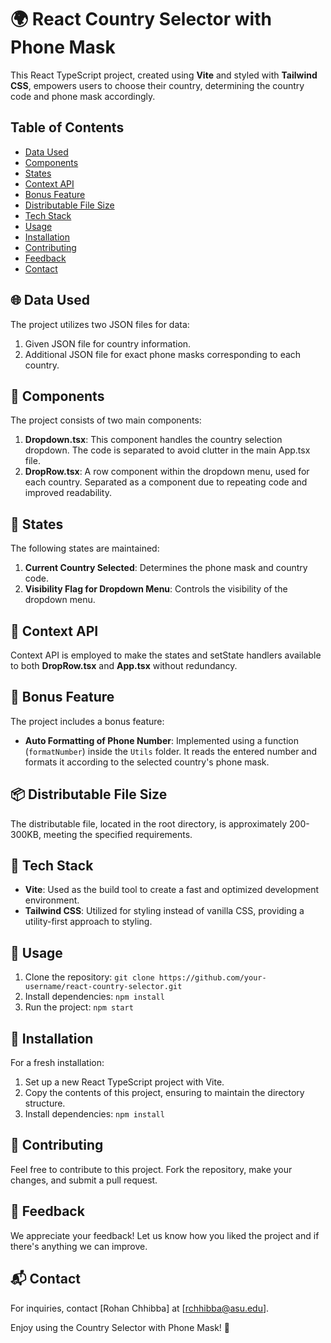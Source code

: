 # 🌍 React Country Selector with Phone Mask

This React TypeScript project, created using **Vite** and styled with **Tailwind CSS**, empowers users to choose their country, determining the country code and phone mask accordingly.

## Table of Contents

- [Data Used](#data-used)
- [Components](#components)
- [States](#states)
- [Context API](#context-api)
- [Bonus Feature](#bonus-feature)
- [Distributable File Size](#distributable-file-size)
- [Tech Stack](#tech-stack)
- [Usage](#usage)
- [Installation](#installation)
- [Contributing](#contributing)
- [Feedback](#feedback)
- [Contact](#contact)

## 🌐 Data Used

The project utilizes two JSON files for data:
1. Given JSON file for country information.
2. Additional JSON file for exact phone masks corresponding to each country.

## 🚀 Components

The project consists of two main components:
1. **Dropdown.tsx**: This component handles the country selection dropdown. The code is separated to avoid clutter in the main App.tsx file.
2. **DropRow.tsx**: A row component within the dropdown menu, used for each country. Separated as a component due to repeating code and improved readability.

## 🎨 States

The following states are maintained:
1. **Current Country Selected**: Determines the phone mask and country code.
2. **Visibility Flag for Dropdown Menu**: Controls the visibility of the dropdown menu.

## 🌟 Context API

Context API is employed to make the states and setState handlers available to both **DropRow.tsx** and **App.tsx** without redundancy.

## 🚀 Bonus Feature

The project includes a bonus feature:
- **Auto Formatting of Phone Number**: Implemented using a function (`formatNumber`) inside the `Utils` folder. It reads the entered number and formats it according to the selected country's phone mask.

## 📦 Distributable File Size

The distributable file, located in the root directory, is approximately 200-300KB, meeting the specified requirements.

## 🔧 Tech Stack

- **Vite**: Used as the build tool to create a fast and optimized development environment.
- **Tailwind CSS**: Utilized for styling instead of vanilla CSS, providing a utility-first approach to styling.

## 🚀 Usage

1. Clone the repository: `git clone https://github.com/your-username/react-country-selector.git`
2. Install dependencies: `npm install`
3. Run the project: `npm start`

## 🌈 Installation

For a fresh installation:
1. Set up a new React TypeScript project with Vite.
2. Copy the contents of this project, ensuring to maintain the directory structure.
3. Install dependencies: `npm install`

## 🤝 Contributing

Feel free to contribute to this project. Fork the repository, make your changes, and submit a pull request.

## 💌 Feedback

We appreciate your feedback! Let us know how you liked the project and if there's anything we can improve.

## 📬 Contact

For inquiries, contact [Rohan Chhibba] at [rchhibba@asu.edu].

Enjoy using the Country Selector with Phone Mask! 🚀
